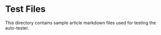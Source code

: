 # Test Files

This directory contains sample article markdown files used for testing the auto-tester.

<!---
Publish: No
--->
